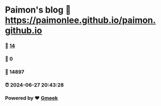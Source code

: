 # Paimon's blog :link: https://paimonlee.github.io/paimon.github.io 
### :page_facing_up: [14](https://paimonlee.github.io/paimon.github.io/tag.html) 
### :speech_balloon: 0 
### :hibiscus: 14897 
### :alarm_clock: 2024-06-27 20:43:28 
### Powered by :heart: [Gmeek](https://github.com/Meekdai/Gmeek)
